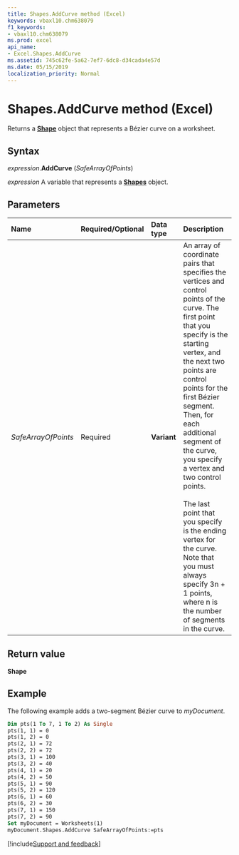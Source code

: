 ```yaml
---
title: Shapes.AddCurve method (Excel)
keywords: vbaxl10.chm638079
f1_keywords:
- vbaxl10.chm638079
ms.prod: excel
api_name:
- Excel.Shapes.AddCurve
ms.assetid: 745c62fe-5a62-7ef7-6dc8-d34cada4e57d
ms.date: 05/15/2019
localization_priority: Normal
---
```



# Shapes.AddCurve method (Excel)

Returns a **[Shape](Excel.Shape.md)** object that represents a Bézier curve on a worksheet.


## Syntax

_expression_.**AddCurve** (_SafeArrayOfPoints_)

_expression_ A variable that represents a **[Shapes](Excel.Shapes.md)** object.


## Parameters

|Name|Required/Optional|Data type|Description|
|:-----|:-----|:-----|:-----|
| _SafeArrayOfPoints_|Required| **Variant**|An array of coordinate pairs that specifies the vertices and control points of the curve. The first point that you specify is the starting vertex, and the next two points are control points for the first Bézier segment. Then, for each additional segment of the curve, you specify a vertex and two control points.<br/><br/>The last point that you specify is the ending vertex for the curve. Note that you must always specify 3n + 1 points, where n is the number of segments in the curve.|

## Return value

**Shape**


## Example

The following example adds a two-segment Bézier curve to _myDocument_.

```vb
Dim pts(1 To 7, 1 To 2) As Single 
pts(1, 1) = 0 
pts(1, 2) = 0 
pts(2, 1) = 72 
pts(2, 2) = 72 
pts(3, 1) = 100 
pts(3, 2) = 40 
pts(4, 1) = 20 
pts(4, 2) = 50 
pts(5, 1) = 90 
pts(5, 2) = 120 
pts(6, 1) = 60 
pts(6, 2) = 30 
pts(7, 1) = 150 
pts(7, 2) = 90 
Set myDocument = Worksheets(1) 
myDocument.Shapes.AddCurve SafeArrayOfPoints:=pts
```



[!include[Support and feedback](~/includes/feedback-boilerplate.md)]